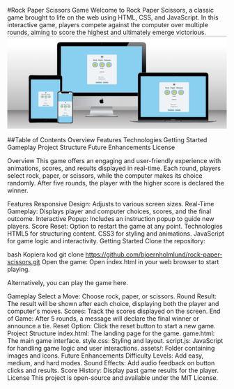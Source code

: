 #Rock Paper Scissors Game
Welcome to Rock Paper Scissors, a classic game brought to life on the web using HTML, CSS, and JavaScript. In this interactive game, players compete against the computer over multiple rounds, aiming to score the highest and ultimately emerge victorious.
![mockup](<assets/images/rock, paper, scissor mockup.png>)


##Table of Contents
Overview
Features
Technologies
Getting Started
Gameplay
Project Structure
Future Enhancements
License

Overview
This game offers an engaging and user-friendly experience with animations, scores, and results displayed in real-time. Each round, players select rock, paper, or scissors, while the computer makes its choice randomly. After five rounds, the player with the higher score is declared the winner.

Features
Responsive Design: Adjusts to various screen sizes.
Real-Time Gameplay: Displays player and computer choices, scores, and the final outcome.
Interactive Popup: Includes an instruction popup to guide new players.
Score Reset: Option to restart the game at any point.
Technologies
HTML5 for structuring content.
CSS3 for styling and animations.
JavaScript for game logic and interactivity.
Getting Started
Clone the repository:

bash
Kopiera kod
git clone https://github.com/bjoernholmlund/rock-paper-scissors.git
Open the game: Open index.html in your web browser to start playing.

Alternatively, you can play the game here.

Gameplay
Select a Move: Choose rock, paper, or scissors.
Round Result: The result will be shown after each choice, displaying both the player and computer's moves.
Scores: Track the scores displayed on the screen.
End of Game: After 5 rounds, a message will declare the final winner or announce a tie.
Reset Option: Click the reset button to start a new game.
Project Structure
index.html: The landing page for the game.
game.html: The main game interface.
style.css: Styling and layout.
script.js: JavaScript for handling game logic and user interactions.
assets/: Folder containing images and icons.
Future Enhancements
Difficulty Levels: Add easy, medium, and hard modes.
Sound Effects: Add audio feedback on button clicks and results.
Score History: Display past game results for the player.
License
This project is open-source and available under the MIT License.